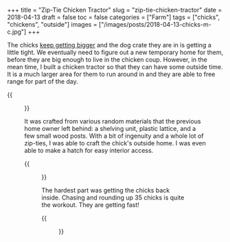 +++
title = "Zip-Tie Chicken Tractor"
slug = "zip-tie-chicken-tractor"
date = 2018-04-13
draft = false
toc = false
categories = ["Farm"]
tags = ["chicks", "chickens", "outside"]
images = ["/images/posts/2018-04-13-chicks-m-c.jpg"]
+++

The chicks [keep getting bigger](/posts/chicks-are-growing-fast) and the dog crate they are in is getting a little tight. We eventually need to figure out a new temporary home for them, before they are big enough to live in the chicken coup. However, in the mean time, I built a chicken tractor so that they can have some outside time. It is a much larger area for them to run around in and they are able to free range for part of the day.

{{<figure class="center" src="/images/posts/2018-04-13-chicks-m-c.jpg" caption="The kids really enjoyed feeding the chicks some vegtable scraps">}}

It was crafted from various random materials that the previous home owner left behind: a shelving unit, plastic lattice, and a few small wood posts. With a bit of ingenuity and a whole lot of zip-ties, I was able to craft the chick's outside home. I was even able to make a hatch for easy interior access.

{{<figure class="center" src="/images/posts/2018-04-13-chicks-c-g.jpg" caption="Even our yougest loved spending time with the chicks">}}

The hardest part was getting the chicks back inside. Chasing and rounding up 35 chicks is quite the workout. They are getting fast!

{{<figure class="center" src="/images/posts/2018-04-13-chicks-close.jpg" caption="I think the chicks really enjoyed their first outing">}}
